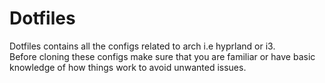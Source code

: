 # Dotfiles

Dotfiles contains all the configs related to arch i.e hyprland or i3. \
Before cloning these configs make sure that you are familiar or have basic knowledge of how things work to avoid unwanted issues. 
